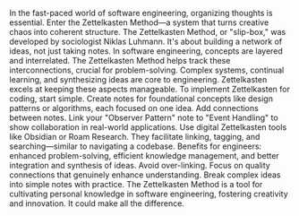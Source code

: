 In the fast-paced world of software engineering, organizing thoughts is essential. Enter the Zettelkasten Method—a system that turns creative chaos into coherent structure.
The Zettelkasten Method, or "slip-box," was developed by sociologist Niklas Luhmann. It's about building a network of ideas, not just taking notes.
In software engineering, concepts are layered and interrelated. The Zettelkasten Method helps track these interconnections, crucial for problem-solving.
Complex systems, continual learning, and synthesizing ideas are core to engineering. Zettelkasten excels at keeping these aspects manageable.
To implement Zettelkasten for coding, start simple. Create notes for foundational concepts like design patterns or algorithms, each focused on one idea.
Add connections between notes. Link your "Observer Pattern" note to "Event Handling" to show collaboration in real-world applications.
Use digital Zettelkasten tools like Obsidian or Roam Research. They facilitate linking, tagging, and searching—similar to navigating a codebase.
Benefits for engineers: enhanced problem-solving, efficient knowledge management, and better integration and synthesis of ideas.
Avoid over-linking. Focus on quality connections that genuinely enhance understanding. Break complex ideas into simple notes with practice.
The Zettelkasten Method is a tool for cultivating personal knowledge in software engineering, fostering creativity and innovation. It could make all the difference.